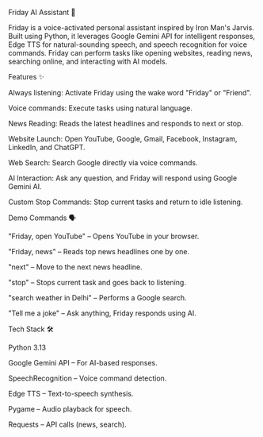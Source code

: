Friday AI Assistant 🤖

Friday is a voice-activated personal assistant inspired by Iron Man's Jarvis. Built using Python, it leverages Google Gemini API for intelligent responses, Edge TTS for natural-sounding speech, and speech recognition for voice commands. Friday can perform tasks like opening websites, reading news, searching online, and interacting with AI models.

Features ✨

Always listening: Activate Friday using the wake word "Friday" or "Friend".

Voice commands: Execute tasks using natural language.

News Reading: Reads the latest headlines and responds to next or stop.

Website Launch: Open YouTube, Google, Gmail, Facebook, Instagram, LinkedIn, and ChatGPT.

Web Search: Search Google directly via voice commands.

AI Interaction: Ask any question, and Friday will respond using Google Gemini AI.

Custom Stop Commands: Stop current tasks and return to idle listening.

Demo Commands 🗣️

"Friday, open YouTube" – Opens YouTube in your browser.

"Friday, news" – Reads top news headlines one by one.

"next" – Move to the next news headline.

"stop" – Stops current task and goes back to listening.

"search weather in Delhi" – Performs a Google search.

"Tell me a joke" – Ask anything, Friday responds using AI.

Tech Stack 🛠️

Python 3.13

Google Gemini API – For AI-based responses.

SpeechRecognition – Voice command detection.

Edge TTS – Text-to-speech synthesis.

Pygame – Audio playback for speech.

Requests – API calls (news, search).
